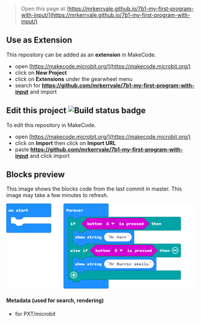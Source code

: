 
> Open this page at [https://mrkerrvale.github.io/7b1-my-first-program-with-input/](https://mrkerrvale.github.io/7b1-my-first-program-with-input/)

## Use as Extension

This repository can be added as an **extension** in MakeCode.

* open [https://makecode.microbit.org/](https://makecode.microbit.org/)
* click on **New Project**
* click on **Extensions** under the gearwheel menu
* search for **https://github.com/mrkerrvale/7b1-my-first-program-with-input** and import

## Edit this project ![Build status badge](https://github.com/mrkerrvale/7b1-my-first-program-with-input/workflows/MakeCode/badge.svg)

To edit this repository in MakeCode.

* open [https://makecode.microbit.org/](https://makecode.microbit.org/)
* click on **Import** then click on **Import URL**
* paste **https://github.com/mrkerrvale/7b1-my-first-program-with-input** and click import

## Blocks preview

This image shows the blocks code from the last commit in master.
This image may take a few minutes to refresh.

![A rendered view of the blocks](https://github.com/mrkerrvale/7b1-my-first-program-with-input/raw/master/.github/makecode/blocks.png)

#### Metadata (used for search, rendering)

* for PXT/microbit
<script src="https://makecode.com/gh-pages-embed.js"></script><script>makeCodeRender("{{ site.makecode.home_url }}", "{{ site.github.owner_name }}/{{ site.github.repository_name }}");</script>
